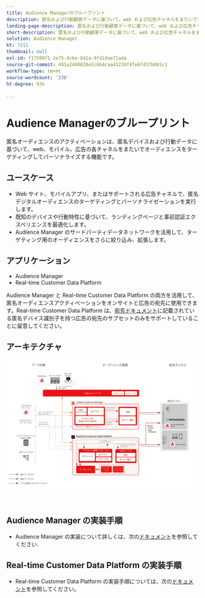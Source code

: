 ```yaml
---
title: Audience Managerのブループリント
description: 匿名および行動顧客データに基づいて、web および広告チャネルをまたいでオーディエンスをターゲットする方法を説明します。この機能を使用すると、デバイスをまたいでパーソナライズされた一貫性のあるリアルタイムカスタマーエクスペリエンスを実現します。
landing-page-description: 匿名および行動顧客データに基づいて、web および広告チャネルをまたいでオーディエンスをターゲットする方法を説明します。
short-description: 匿名および行動顧客データに基づいて、web および広告チャネルをまたいでオーディエンスをターゲットする方法を説明します。
solution: Audience Manager
kt: 7211
thumbnail: null
exl-id: f17599f1-2e75-4cbe-841a-9fd1dae71ada
source-git-commit: 495a2480828e2c6b4caa41226f4fe67437b081c1
workflow-type: tm+mt
source-wordcount: '236'
ht-degree: 93%

---
```


# Audience Managerのブループリント

匿名オーディエンスのアクティベーションは、匿名デバイスおよび行動データに基づいて、web、モバイル、広告の各チャネルをまたいでオーディエンスをターゲティングしてパーソナライズする機能です。

## ユースケース

* Web サイト、モバイルアプリ、またはサポートされる広告チャネルで、匿名デジタルオーディエンスのターゲティングとパーソナライゼーションを実行します。
* 既知のデバイスや行動特性に基づいて、ランディングページと事前認証エクスペリエンスを最適化します。
* Audience Manager のサードパーティデータネットワークを活用して、ターゲティング用のオーディエンスをさらに絞り込み、拡張します。


## アプリケーション

* Audience Manager
* Real-time Customer Data Platform

Audience Manager と Real-time Customer Data Platform の両方を活用して、匿名オーディエンスアクティベーションをオンサイトと広告の宛先に使用できます。Real-time Customer Data Platform は、[宛先ドキュメント](https://experienceleague.adobe.com/docs/experience-platform/destinations/catalog/advertising/overview.html?lang=ja)に記載されている匿名デバイス識別子を持つ広告の宛先のサブセットのみをサポートしていることに留意してください。

## アーキテクチャ

![&#x200B; 匿名Audience Activation ブループリントのリファレンスアーキテクチャ &#x200B;](assets/anonymous_activation.svg)

<br>

## Audience Manager の実装手順

* Audience Manager の実装について詳しくは、次の[ドキュメント](https://experienceleague.adobe.com/docs/audience-manager/user-guide/implementation-integration-guides/implement-audience-manager.html?lang=ja)を参照してください.

## Real-time Customer Data Platform の実装手順

* Real-time Customer Data Platform の実装手順については、次の[ドキュメント](https://experienceleague.adobe.com/ja/docs/experience-platform/rtcdp/home)を参照してください。